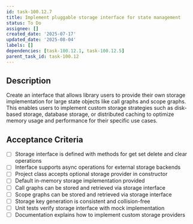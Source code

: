 ```yaml
---
id: task-100.12.7
title: Implement pluggable storage interface for state management
status: To Do
assignee: []
created_date: '2025-07-17'
updated_date: '2025-08-04'
labels: []
dependencies: [task-100.12.1, task-100.12.5]
parent_task_id: task-100.12
---
```


## Description

Create an interface that allows library users to provide their own storage implementation for large state objects like call graphs and scope graphs. This enables users to implement custom storage strategies such as disk-based storage, database storage, or distributed caching to optimize memory usage and performance for their specific use cases.

## Acceptance Criteria

- [ ] Storage interface is defined with methods for get set delete and clear operations
- [ ] Interface supports async operations for external storage backends
- [ ] Project class accepts optional storage provider in constructor
- [ ] Default in-memory storage implementation provided
- [ ] Call graphs can be stored and retrieved via storage interface
- [ ] Scope graphs can be stored and retrieved via storage interface
- [ ] Storage key generation is consistent and collision-free
- [ ] Unit tests verify storage interface with mock implementation
- [ ] Documentation explains how to implement custom storage providers
